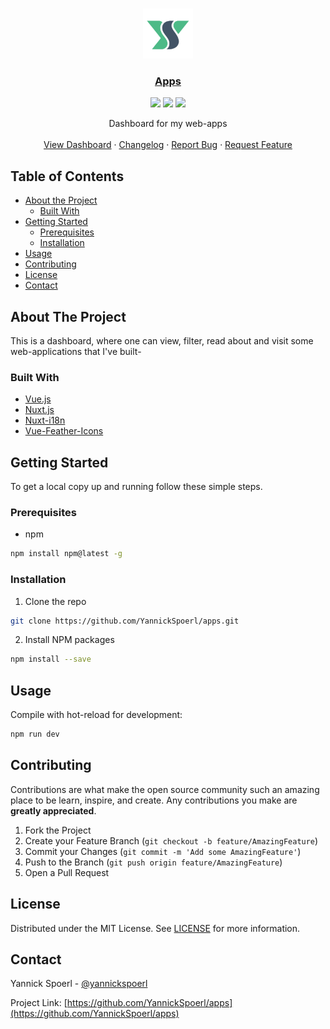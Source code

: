 <br />
<p align="center">
  <a href="https://github.com/YannickSpoerl/apps">
    <img src="https://github.com/YannickSpoerl/apps/blob/master/static/logo.png" alt="Logo" width="80" height="80">
  </a>

  <h3 align="center"><a href="https://apps.yannickspoerl.de">Apps</a></h3>
  <p align="center">
  <img src="https://img.shields.io/github/license/yannickspoerl/apps"/>
  <img src="https://img.shields.io/github/package-json/v/yannickspoerl/apps/development"/>
  <img src="https://img.shields.io/github/workflow/status/YannickSpoerl/apps/Build%20and%20Deploy"/>
  </p>
  
  <p align="center">
    Dashboard for my web-apps
    <br />
    <br />
    <a href="https://apps.yannickspoerl.de">View Dashboard</a>
    ·
    <a href="https://github.com/YannickSpoerl/apps/blob/master/CHANGELOG.md">Changelog</a>
    ·
    <a href="https://github.com/YannickSpoerl/apps/issues">Report Bug</a>
    ·
    <a href="https://github.com/YannickSpoerl/apps/issues">Request Feature</a>
  </p>
</p>



<!-- TABLE OF CONTENTS -->
## Table of Contents

* [About the Project](#about-the-project)
  * [Built With](#built-with)
* [Getting Started](#getting-started)
  * [Prerequisites](#prerequisites)
  * [Installation](#installation)
* [Usage](#usage)
* [Contributing](#contributing)
* [License](#license)
* [Contact](#contact)



<!-- ABOUT THE PROJECT -->
## About The Project

This is a dashboard, where one can view, filter, read about and visit some web-applications that I've built-


### Built With

* [Vue.js](https://vuejs.org/)
* [Nuxt.js](https://nuxtjs.org/)
* [Nuxt-i18n](https://github.com/nuxt-community/nuxt-i18n)
* [Vue-Feather-Icons](https://github.com/egoist/vue-feather-icons)



<!-- GETTING STARTED -->
## Getting Started

To get a local copy up and running follow these simple steps.

### Prerequisites

* npm
```sh
npm install npm@latest -g
```

### Installation
 
1. Clone the repo
```sh
git clone https://github.com/YannickSpoerl/apps.git
```
2. Install NPM packages
```sh
npm install --save
```



<!-- USAGE EXAMPLES -->
## Usage

Compile with hot-reload for development:
```sh
npm run dev
```

<!-- CONTRIBUTING -->
## Contributing

Contributions are what make the open source community such an amazing place to be learn, inspire, and create. Any contributions you make are **greatly appreciated**.

1. Fork the Project
2. Create your Feature Branch (`git checkout -b feature/AmazingFeature`)
3. Commit your Changes (`git commit -m 'Add some AmazingFeature'`)
4. Push to the Branch (`git push origin feature/AmazingFeature`)
5. Open a Pull Request



<!-- LICENSE -->
## License

Distributed under the MIT License. See [LICENSE](https://github.com/YannickSpoerl/apps/blob/master/LICENSE.md) for more information.



<!-- CONTACT -->
## Contact

Yannick Spoerl - [@yannickspoerl](https://twitter.com/yannickspoerl)

Project Link: [https://github.com/YannickSpoerl/apps](https://github.com/YannickSpoerl/apps)
